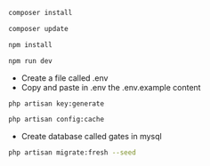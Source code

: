 ```bash
composer install
```
```bash
composer update
```
```bash
npm install
```
```bash
npm run dev
```

* Create a file called .env
* Copy and paste in .env the .env.example content

```bash
php artisan key:generate
```
```bash
php artisan config:cache
```

* Create database called gates in mysql
 
```bash
php artisan migrate:fresh --seed
```
